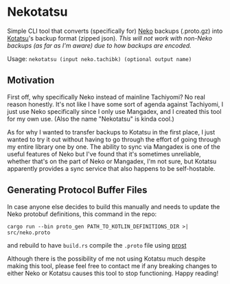# Nekotatsu
Simple CLI tool that converts (specifically for) [Neko](https://github.com/CarlosEsco/Neko) backups (.proto.gz) into [Kotatsu](https://github.com/KotatsuApp/Kotatsu)'s backup format (zipped json). *This will not work with non-Neko backups (as far as I'm aware) due to how backups are encoded.*

Usage: `nekotatsu (input neko.tachibk) (optional output name)`

## Motivation
First off, why specifically Neko instead of mainline Tachiyomi? No real reason honestly. It's not like I have some sort of agenda against Tachiyomi, I just use Neko specifically since I only use Mangadex, and I created this tool for my own use. (Also the name "Nekotatsu" is kinda cool.)

As for why I wanted to transfer backups to Kotatsu in the first place, I just wanted to try it out without having to go through the effort of going through my entire library one by one. The ability to sync via Mangadex is one of the useful features of Neko but I've found that it's sometimes unreliable, whether that's on the part of Neko or Mangadex, I'm not sure, but Kotatsu apparently provides a sync service that also happens to be self-hostable.

## Generating Protocol Buffer Files
In case anyone else decides to build this manually and needs to update the Neko protobuf definitions, this command in the repo:
```
cargo run --bin proto_gen PATH_TO_KOTLIN_DEFINITIONS_DIR >| src/neko.proto
```
and rebuild to have `build.rs` compile the `.proto` file using [prost](https://github.com/tokio-rs/prost)

Although there is the possibility of me not using Kotatsu much despite making this tool, please feel free to contact me if any breaking changes to either Neko or Kotatsu causes this tool to stop functioning. Happy reading!